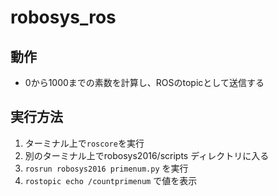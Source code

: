 # robosys_ros
## 動作
- 0から1000までの素数を計算し、ROSのtopicとして送信する

## 実行方法
1. ターミナル上で`roscore`を実行
1. 別のターミナル上でrobosys2016/scripts ディレクトリに入る
1. `rosrun robosys2016 primenum.py` を実行
1. `rostopic echo /countprimenum` で値を表示
